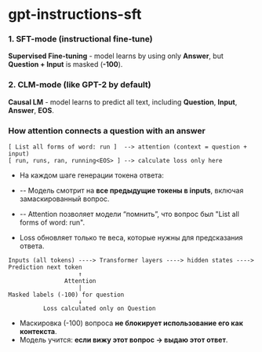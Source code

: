 # gpt-instructions-sft


### 1. SFT-mode (instructional fine-tune)

**Supervised Fine-tuning** - model learns by using only **Answer**, but **Question + Input** is masked (**-100**).


### 2. CLM-mode (like GPT-2 by default)

**Causal LM** - model learns to predict all text, including **Question**, **Input**, **Answer**, **EOS**.


### How attention connects a question with an answer
```
[ List all forms of word: run ]  --> attention (context = question + input)
[ run, runs, ran, running<EOS> ] --> calculate loss only here
```

* На каждом шаге генерации токена ответа:

* -- Модель смотрит на **все предыдущие токены в inputs**, включая замаскированный вопрос.

* -- Attention позволяет модели “помнить”, что вопрос был "List all forms of word: run".

* Loss обновляет только те веса, которые нужны для предсказания ответа.
```
Inputs (all tokens) ----> Transformer layers ----> hidden states ----> Prediction next token
                    ↑
                Attention
                    |
Masked labels (-100) for question
                    ↓
          Loss calculated only on Question
```

* Маскировка (-100) вопроса **не блокирует использование его как контекста**.
* Модель учится: **если вижу этот вопрос → выдаю этот ответ**.
